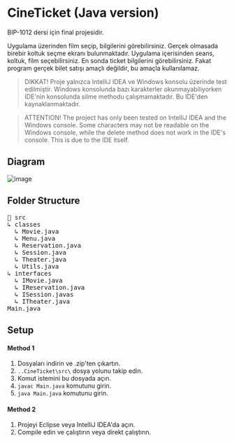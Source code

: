 # CineTicket (Java version)
BIP-1012 dersi için final projesidir.

Uygulama üzerinden film seçip, bilgilerini görebilirsiniz. Gerçek olmasada birebir koltuk seçme ekranı bulunmaktadır. Uygulama içerisinden seans, koltuk, film seçebilirsiniz. En sonda ticket bilgilerini görebilirsiniz. Fakat program gerçek bilet satışı amaçlı değildir, bu amaçla kullanılamaz.

> DIKKAT! Proje yalnızca IntelliJ IDEA ve Windows konsolu üzerinde test edilmiştir. Windows konsolunda bazı karakterler okunmayabiliyorken IDE'nin konsolunda silme methodu çalışmamaktadır. Bu IDE'den kaynaklanmaktadır.

> ATTENTION! The project has only been tested on IntelliJ IDEA and the Windows console. Some characters may not be readable on the Windows console, while the delete method does not work in the IDE's console. This is due to the IDE itself.
## Diagram
![image](https://github.com/c4nkn/cineticket-java/assets/56227236/a11108ea-75c2-4c21-93ed-4a83e05632c9)

## Folder Structure
<pre>📁 src<br/>↳ classes<br/>  ↳ Movie.java<br/>  ↳ Menu.java<br/>  ↳ Reservation.java<br/>  ↳ Session.java<br/>  ↳ Theater.java<br/>  ↳ Utils.java<br/>↳ interfaces<br/>  ↳ IMovie.java<br/>  ↳ IReservation.java<br/>  ↳ ISession.javas<br/>  ↳ ITheater.java<br/>Main.java</pre>

## Setup 
#### Method 1
1. Dosyaları indirin ve .zip'ten çıkartın.
2. `..CineTicket\src\` dosya yolunu takip edin.
3. Komut istemini bu dosyada açın.
4. `javac Main.java` komutunu girin.
5. `java Main.java` komutunu girin.

#### Method 2
1. Projeyi Eclipse veya IntelliJ IDEA'da açın.
2. Compile edin ve çalıştırın veya direkt çalıştırın.
